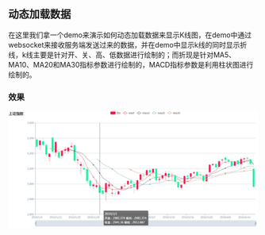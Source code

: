 ## 动态加载数据

在这里我们拿一个demo来演示如何动态加载数据来显示K线图，在demo中通过websocket来接收服务端发送过来的数据，并在demo中显示k线的同时显示折线，k线主要是针对开、关、高、低数据进行绘制的；而折现是针对MA5、MA10、MA20和MA30指标参数进行绘制的，MACD指标参数是利用柱状图进行绘制的。

### 效果

![](/assets/dynamic-K.png)

